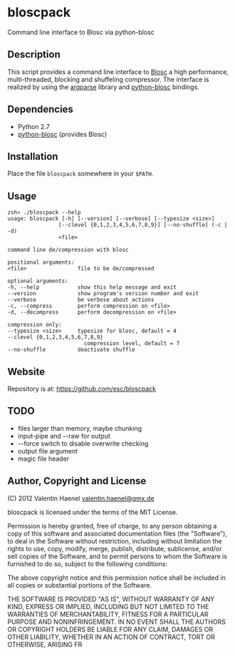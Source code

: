# bloscpack

Command line interface to Blosc via python-blosc

## Description

This script provides a command line interface to
[Blosc](http://blosc.pytables.org/trac) a high performance, multi-threaded,
blocking and shuffeling compressor. The interface is realized by using the
[argparse](http://docs.python.org/dev/library/argparse.html) library
and [python-blosc](https://github.com/FrancescAlted/python-blosc) bindings.

## Dependencies

* Python 2.7
* [python-blosc](https://github.com/FrancescAlted/python-blosc) (provides Blosc)

## Installation

Place the file ``bloscpack`` somewhere in your ``$PATH``.

## Usage

    zsh» ./bloscpack --help
    usage: bloscpack [-h] [--version] [--verbose] [--typesize <size>]
                    [--clevel {0,1,2,3,4,5,6,7,8,9}] [--no-shuffle] (-c | -d)
                    <file>

    command line de/compression with blosc

    positional arguments:
    <file>                file to be de/compressed

    optional arguments:
    -h, --help            show this help message and exit
    --version             show program's version number and exit
    --verbose             be verbose about actions
    -c, --compress        perform compression on <file>
    -d, --decompress      perform decompression on <file>

    compression only:
    --typesize <size>     typesize for blosc, default = 4
    --clevel {0,1,2,3,4,5,6,7,8,9}
                            compression level, default = 7
    --no-shuffle          deactivate shuffle

## Website

Repository is at: https://github.com/esc/bloscpack

## TODO

* files larger than memory, maybe chunking
* input-pipe and --raw for output
* --force switch to disable overwrite checking
* output file argument
* magic file header

## Author, Copyright and License

(C) 2012 Valentin Haenel <valentin.haenel@gmx.de>

bloscpack is licensed under the terms of the MIT License.

Permission is hereby granted, free of charge, to any person obtaining a copy of
this software and associated documentation files (the "Software"), to deal in
the Software without restriction, including without limitation the rights to
use, copy, modify, merge, publish, distribute, sublicense, and/or sell copies
of the Software, and to permit persons to whom the Software is furnished to do
so, subject to the following conditions:

The above copyright notice and this permission notice shall be included in all
copies or substantial portions of the Software.

THE SOFTWARE IS PROVIDED "AS IS", WITHOUT WARRANTY OF ANY KIND, EXPRESS OR
IMPLIED, INCLUDING BUT NOT LIMITED TO THE WARRANTIES OF MERCHANTABILITY,
FITNESS FOR A PARTICULAR PURPOSE AND NONINFRINGEMENT. IN NO EVENT SHALL THE
AUTHORS OR COPYRIGHT HOLDERS BE LIABLE FOR ANY CLAIM, DAMAGES OR OTHER
LIABILITY, WHETHER IN AN ACTION OF CONTRACT, TORT OR OTHERWISE, ARISING FR
